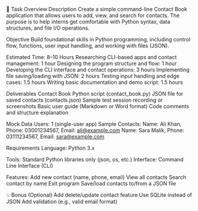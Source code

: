 🔧 Task Overview
Description
Create a simple command-line Contact Book application that allows users to add, view, and search for contacts. The purpose is to help interns get comfortable with Python syntax, data structures, and file I/O operations.

Objective
Build foundational skills in Python programming, including control flow, functions, user input handling, and working with files (JSON).

Estimated Time: 8–10 Hours
Researching CLI-based apps and contact management: 1 hour
Designing the program structure and flow: 1 hour
Developing the CLI interface and contact operations: 3 hours
Implementing file saving/loading with JSON: 2 hours
Testing input handling and edge cases: 1.5 hours
Writing basic documentation and demo script: 1.5 hours

Deliverables
Contact Book Python script (contact_book.py)
JSON file for saved contacts (contacts.json)
Sample test session recording or screenshots
Basic user guide (Markdown or Word format)
Code comments and structure explanation

Mock Data
Users: 1 (single-user app)
Sample Contacts:
Name: Ali Khan, Phone: 03001234567, Email: ali@example.com
Name: Sara Malik, Phone: 03111234567, Email: sara@example.com

Requirements
Language: Python 3.x

Tools: Standard Python libraries only (json, os, etc.)
Interface: Command Line Interface (CLI)

Features:
Add new contact (name, phone, email)
View all contacts
Search contact by name
Exit program
Save/load contacts to/from a JSON file

💡 Bonus (Optional)
Add delete/update contact feature
Use SQLite instead of JSON
Add validation (e.g., valid email format)